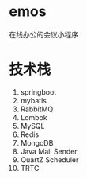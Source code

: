 # emos
在线办公的会议小程序

# 技术栈
1. springboot 
2. mybatis
3. RabbitMQ
4. Lombok
5. MySQL
6. Redis
7. MongoDB
8. Java Mail Sender
9. QuartZ Scheduler
10. TRTC


